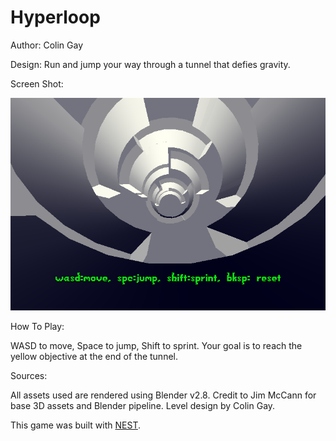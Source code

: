 # Hyperloop

Author: Colin Gay

Design: Run and jump your way through a tunnel that defies gravity.

Screen Shot:

![Screen Shot](screenshot.png)

How To Play:

WASD to move, Space to jump, Shift to sprint. Your goal is to reach the yellow objective at the end of the tunnel.

Sources:

All assets used are rendered using Blender v2.8. Credit to Jim McCann for base 3D assets and Blender pipeline. Level design by Colin Gay.

This game was built with [NEST](NEST.md).
